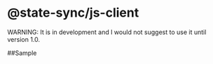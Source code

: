 # @state-sync/js-client

WARNING: It is in development and I would not suggest to use it until version 1.0.

##Sample


